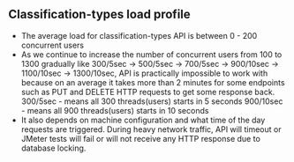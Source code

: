 Classification-types load profile
---------------------------------
* The average load for classification-types API is between 0 - 200 concurrent users
* As we continue to increase the number of concurrent users from 100 to 1300  gradually like 300/5sec -> 500/5sec -> 700/5sec -> 900/10sec -> 1100/10sec -> 1300/10sec, API is practically impossible to work with because on an average it takes more than 2 minutes for some endpoints such as PUT and DELETE HTTP requests to get some response back.
300/5sec - means all 300 threads(users) starts in 5 seconds 
900/10sec - means all 900 threads(users) starts in 10 seconds
* It also depends on machine configuration and what time of the day requests are triggered. During heavy network traffic, API will timeout or JMeter tests will fail or will not receive any HTTP response due to database locking.
